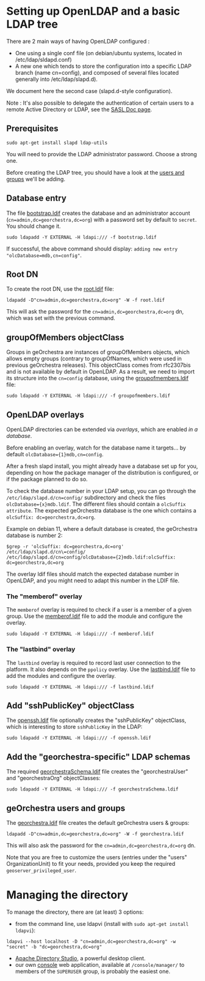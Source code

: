 # Setting up OpenLDAP and a basic LDAP tree

There are 2 main ways of having OpenLDAP configured :
 * One using a single conf file (on debian/ubuntu systems, located in /etc/ldap/sldapd.conf)
 * A new one which tends to store the configuration into a specific LDAP branch (name cn=config), and composed of several files located generally into /etc/ldap/slapd.d).

We document here the second case (slapd.d-style configuration).

Note : It's also possible to delegate the authentication of certain users to a remote Active Directory or LDAP, see the [SASL Doc page](../tutorials/sasl.md).

## Prerequisites

```
sudo apt-get install slapd ldap-utils
```

You will need to provide the LDAP administrator password. Choose a strong one.


Before creating the LDAP tree, you should have a look at the [users and groups](../../ldap/README.md) we'll be adding.



## Database entry

The file [bootstrap.ldif](../../ldap/bootstrap.ldif) creates the database and an administrator account (```cn=admin,dc=georchestra,dc=org```) with a password set by default to ```secret```. You should change it.

```
sudo ldapadd -Y EXTERNAL -H ldapi:/// -f bootstrap.ldif
```

If successful, the above command should display: ```adding new entry "olcDatabase=mdb,cn=config"```.


## Root DN

To create the root DN, use the [root.ldif](../../ldap/root.ldif) file:

```
ldapadd -D"cn=admin,dc=georchestra,dc=org" -W -f root.ldif
```

This will ask the password for the ```cn=admin,dc=georchestra,dc=org``` dn, which was set with the previous command.


## groupOfMembers objectClass

Groups in geOrchestra are instances of groupOfMembers objects, which allows empty groups (contrary to groupOfNames, which were used in previous geOrchestra releases).
This objectClass comes from rfc2307bis and is not available by default in OpenLDAP. As a result, we need to import its structure into the ```cn=config``` database, using the [groupofmembers.ldif](../../ldap/docker-root/groupofmembers.ldif) file:

```
sudo ldapadd -Y EXTERNAL -H ldapi:/// -f groupofmembers.ldif
```

## OpenLDAP overlays

OpenLDAP directories can be extended via *overlays*, which are enabled *in a database*.

Before enabling an overlay, watch for the database name it targets... by default `olcDatabase={1}mdb,cn=config`.

After a fresh slapd install, you might already have a database set up for you, depending on how the package manager of the distribution is configured, or if the package planned to do so.

To check the database number in your LDAP setup, you can go through the `/etc/ldap/slapd.d/cn=config/` subdirectory and check the files `olcDatabase={x}mdb.ldif`. The different files should contain a `olcSuffix attribute`. The expected geOrchestra database is the one which contains a `olcSuffix: dc=georchestra,dc=org`.

Example on debian 11, where a default database is created, the geOrchestra database is number 2:
```
$grep -r 'olcSuffix: dc=georchestra,dc=org' /etc/ldap/slapd.d/cn\=config/
/etc/ldap/slapd.d/cn=config/olcDatabase={2}mdb.ldif:olcSuffix: dc=georchestra,dc=org
```

The overlay ldif files should match the expected database number in OpenLDAP, and you might need to adapt this number in the LDIF file.

### The "memberof" overlay

The `memberof` overlay is required to check if a user is a member of a given group.
Use the [memberof.ldif](../../ldap/docker-root/memberof.ldif) file to add the module and configure the overlay.

```
sudo ldapadd -Y EXTERNAL -H ldapi:/// -f memberof.ldif
```

### The "lastbind" overlay

The `lastbind` overlay is required to record last user connection to the platform. It also depends on the `ppolicy` overlay.
Use the [lastbind.ldif](../../ldap/docker-root/lastbind.ldif) file to add the modules and configure the overlay.

```
sudo ldapadd -Y EXTERNAL -H ldapi:/// -f lastbind.ldif
```

## Add "sshPublicKey" objectClass

The [openssh.ldif](../../ldap/docker-root/openssh.ldif) file optionally creates the "sshPublicKey" objectClass, which is interesting to store `sshPublicKey` in the LDAP:

```
sudo ldapadd -Y EXTERNAL -H ldapi:/// -f openssh.ldif
```

## Add the "georchestra-specific" LDAP schemas

The required [georchestraSchema.ldif](../../ldap/docker-root/georchestraSchema.ldif) file creates the "georchestraUser" and "georchestraOrg" objectClasses:

```
sudo ldapadd -Y EXTERNAL -H ldapi:/// -f georchestraSchema.ldif
```


## geOrchestra users and groups

The [georchestra.ldif](../../ldap/docker-root/georchestra.ldif) file creates the default geOrchestra users & groups:

```
ldapadd -D"cn=admin,dc=georchestra,dc=org" -W -f georchestra.ldif
```

This will also ask the password for the ```cn=admin,dc=georchestra,dc=org``` dn.


Note that you are free to customize the users (entries under the "users" OrganizationUnit) to fit your needs, provided you keep the required ```geoserver_privileged_user```.



# Managing the directory

To manage the directory, there are (at least) 3 options:

 * from the command line, use ldapvi (install with ```sudo apt-get install ldapvi```):

```
ldapvi --host localhost -D "cn=admin,dc=georchestra,dc=org" -w "secret" -b "dc=georchestra,dc=org"
```

 * [Apache Directory Studio](http://directory.apache.org/studio/), a powerful desktop client.
 * our own [console](/console/README.md) web application, available at ```/console/manager/``` to  members of the ```SUPERUSER``` group, is probably the easiest one.
